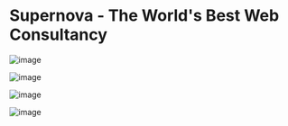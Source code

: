 # Supernova -  The World's Best Web Consultancy

![image](https://github.com/user-attachments/assets/d41b4467-aa09-415d-9f7e-9a3db6941bf9)

![image](https://github.com/user-attachments/assets/8b212647-abaa-4ebb-a8e8-3f2b21279f7a)

![image](https://github.com/user-attachments/assets/62c350c6-c6f0-45ef-85e3-2cca306a3884)

![image](https://github.com/user-attachments/assets/c0d0e2e1-e77c-40e0-b57a-230c1fa2e634)

